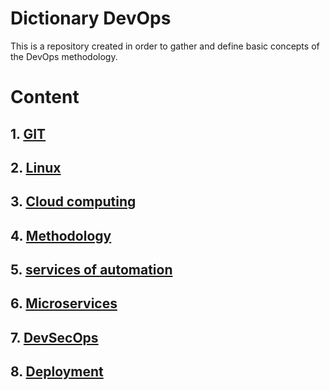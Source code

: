 # Dictionary DevOps 

This is a repository created in order to gather and define basic concepts of the DevOps methodology.

# Content
 
## 1. [GIT](/Git/content.md)
## 2. [Linux](/Linux/content.md)
## 3. [Cloud computing](/Cloud-Computing/content.md)
## 4. [Methodology](/methodology/content.md)
## 5. [services of automation](/automation/content.md)
## 6. [Microservices](/microservices/content.md)
## 7. [DevSecOps](/DevSecOps/content.md)
## 8. [Deployment](/deployment/content.md)
